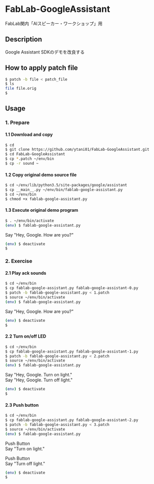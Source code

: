 FabLab-GoogleAssistant
====
FabLab関内「AIスピーカー・ワークショップ」用

## Description
Google Assistant SDKのデモを改良する

## How to apply patch file

```bash
$ patch -b file < patch_file
$ ls
file file.orig
$ 
```

## Usage

### 1. Prepare

#### 1.1 Download and copy

```bash
$ cd
$ git clone https://github.com/ytani01/FabLab-GoogleAssistant.git
$ cd FabLab-GoogleAssistant
$ cp *.patch ~/env/bin
$ cp -r sound ~
```

#### 1.2 Copy original demo source file

```bash
$ cd ~/env/lib/python3.5/site-packages/google/assistant
$ cp __main__.py ~/env/bin/fablab-google-assistant.py
$ cd ~/env/bin
$ chmod +x fablab-google-assistant.py
```

#### 1.3 Execute original demo program

```bash
$ . ~/env/bin/activate
(env) $ fablab-google-assistant.py
```
Say "Hey, Google. How are you?"

```bash
(env) $ deactivate
$ 
```

### 2. Exercise

#### 2.1 Play ack sounds

```bash
$ cd ~/env/bin
$ cp fablab-google-assistant.py fablab-google-assistant-0.py
$ patch -b fablab-google-assistant.py < 1.patch
$ source ~/env/bin/activate
(env) $ fablab-google-assistant.py
```
Say "Hey, Google. How are you?"

```bash
(env) $ deactivate
$ 
```

#### 2.2 Turn on/off LED

```bash
$ cd ~/env/bin
$ cp fablab-google-assistant.py fablab-google-assistant-1.py
$ patch -b fablab-google-assistant.py < 2.patch
$ source ~/env/bin/activate
(env) $ fablab-google-assistant.py
```
Say "Hey, Google. Turn on light."  
Say "Hey, Google. Turn off light."

```bash
(env) $ deactivate
$ 
```

#### 2.3 Push button

```bash
$ cd ~/env/bin
$ cp fablab-google-assistant.py fablab-google-assistant-2.py
$ patch -b fablab-google-assistant.py < 3.patch
$ source ~/env/bin/activate
(env) $ fablab-google-assistant.py
```
Push Button  
Say "Turn on light."

Push Button  
Say "Turn off light."

```bash
(env) $ deactivate
$ 
```

